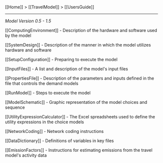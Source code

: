 [[Home]] > [[TravelModel]] > [[UsersGuide]]

***

_Model Version 0.5 - 1.5_

[[ComputingEnvironment]] - Description of the hardware and software used by the model

[[SystemDesign]] - Description of the manner in which the model utilizes hardware and software

[[SetupConfiguration]] - Preparing to execute the model

[[InputFiles]] - A list and description of the model's input files

[[PropertiesFile]] - Description of the parameters and inputs defined in the file that controls the demand models

[[RunModel]] - Steps to execute the model

[[ModelSchematic]] - Graphic representation of the model choices and sequence

[[UtilityExpressionCalculator]] - The Excel spreadsheets used to define the utility expressions in the choice models

[[NetworkCoding]] - Network coding instructions

[[DataDictionary]] - Definitions of variables in key files

[[EmissionFactors]] - Instructions for estimating emissions from the travel model's activity data
